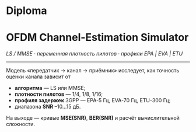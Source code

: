 # Diploma
# OFDM Channel-Estimation Simulator  
*LS / MMSE · переменная плотность пилотов · профили EPA | EVA | ETU*

---

Модель «передатчик → канал → приёмник» исследует, как точность оценки канала зависит от  

* **алгоритма** — LS или MMSE;  
* **плотности пилотов** — 1/4, 1/8, 1/16;  
* **профиля задержек** 3GPP — EPA-5 Гц, EVA-70 Гц, ETU-300 Гц;  
* диапазона **SNR** –10…15 дБ.

На выходе — кривые **MSE(SNR)**, **BER(SNR)** и расчёт вычислительной сложности.
